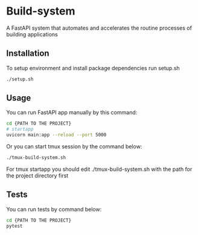 # Build-system

A FastAPI system that automates and accelerates the routine processes of building applications

## Installation

To setup environment and install package dependencies run setup.sh

```bash
./setup.sh
```

## Usage

You can run FastAPI app manually by this command:
```bash
cd {PATH TO THE PROJECT}
# startapp
uvicorn main:app --reload --port 5000
```
Or you can start tmux session by the command below:
```bash
./tmux-build-system.sh
```
For tmux startapp you should edit ./tmux-build-system.sh with the path for the project directory first

## Tests
You can run tests by command below:
```bash
cd {PATH TO THE PROJECT}
pytest
```